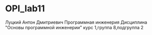 # OPI_lab11
Луцкий
Антон
Дмитриевич
Программная инженерия
Дисциплина "Основы программной инженерии"
курс 1,группа 8,подгруппа 2
